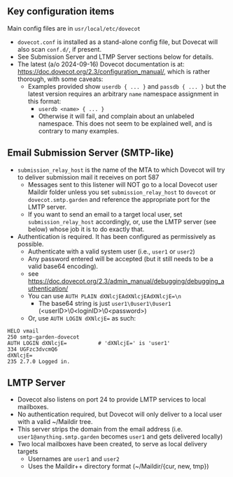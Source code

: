 ## Key configuration items

Main config files are in `usr/local/etc/dovecot`
- `dovecot.conf` is installed as a stand-alone config file, but Dovecat will also scan `conf.d/`, if present.
- See Submission Server and LTMP Server sections below for details.
- The latest (a/o 2024-09-16) Dovecot documentation is at: <https://doc.dovecot.org/2.3/configuration_manual/>, which is rather thorough, with some caveats:
  - Examples provided show `userdb { ... }` and `passdb { ... }` but the latest version requires an arbitrary `name` namespace assignment in this format:
    - `userdb <name> { ... }`
    - Otherwise it will fail, and complain about an unlabeled namespace.  This does not seem to be explained well, and is contrary to many examples.

## Email Submission Server (SMTP-like)
- `submission_relay_host` is the name of the MTA to which Dovecot will try to deliver submission mail it receives on port 587
  - Messages sent to this listener will NOT go to a local Dovecot user Maildir folder unless you set `submission_relay_host` to `dovecot` or `dovecot.smtp.garden` and reference the appropriate port for the LMTP server.
  - If you want to send an email to a target local user, set `submission_relay_host` accordingly, or, use the LMTP server (see below) whose job it is to do exactly that.
- Authentication is required.  It has been configured as permissively as possible.
  - Authenticate with a valid system user (i.e., `user1` or `user2`)
  - Any password entered will be accepted (but it still needs to be a valid base64 encoding).
  - see <https://doc.dovecot.org/2.3/admin_manual/debugging/debugging_authentication/>
  - You can use `AUTH PLAIN dXNlcjEAdXNlcjEAdXNlcjE=\n`
    - The base64 string is just `user1\0user1\0user1` (\<userID\>\\0\<loginID\>\\0\<password\>)
  - Or, use `AUTH LOGIN dXNlcjE=` as such:
```
HELO vmail
250 smtp-garden-dovecot
AUTH LOGIN dXNlcjE=          # 'dXNlcjE=' is 'user1'
334 UGFzc3dvcmQ6
dXNlcjE=
235 2.7.0 Logged in.
```

## LMTP Server
- Dovecot also listens on port 24 to provide LMTP services to local mailboxes.
- No authentication required, but Dovecot will only deliver to a local user with a valid ~/Maildir tree.
- This server strips the domain from the email address (i.e. `user1@anything.smtp.garden` becomes `user1` and gets delivered locally)
- Two local mailboxes have been created, to serve as local delivery targets
  - Usernames are `user1` and `user2`
  - Uses the Maildir++ directory format (~/Maildir/{cur, new, tmp})

